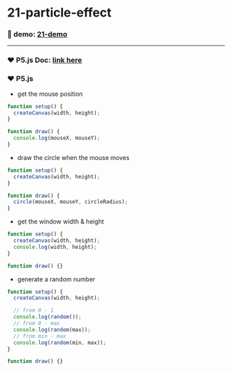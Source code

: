 # 21-particle-effect

### :eyes: demo: [21-demo](http://47.98.249.108:3001/21-particle-effect/index.html)
---

### :heart: P5.js Doc: [link here](https://p5js.org/get-started/)

### :heart: P5.js
- get the mouse position
```js
function setup() {
  createCanvas(width, height);
}

function draw() {
  console.log(mouseX, mouseY);
}
```

- draw the circle when the mouse moves
```js
function setup() {
  createCanvas(width, height);
}

function draw() {
  circle(mouseX, mouseY, circleRadius);
}
```

- get the window width & height
```js
function setup() {
  createCanvas(width, height);
  console.log(width, height);
}

function draw() {}
```

- generate a random number
```js
function setup() {
  createCanvas(width, height);

  // from 0 - 1
  console.log(random());
  // from 0 - max
  console.log(random(max));
  // from min - max
  console.log(random(min, max));
}

function draw() {}
```
